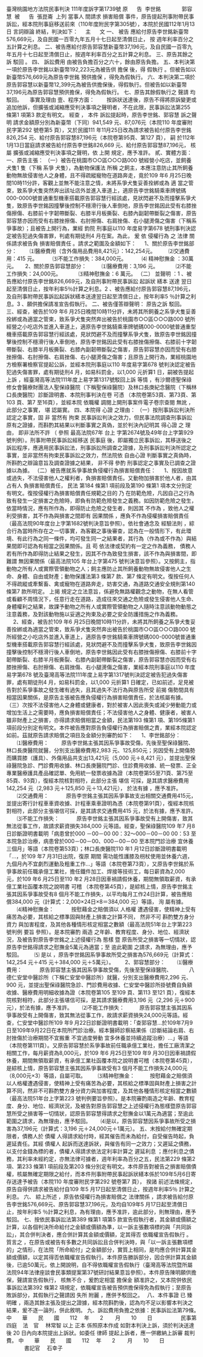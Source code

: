 臺灣桃園地方法院民事判決
111年度訴字第1739號
原      告  李世銘  
            郭容慧  
被      告  張崑崙  
上列
當事人
間請求
損害賠償
事件，原告提起刑事附帶民事訴訟，經本院刑事庭移送前來（110年度附民字第305號），本院於民國112年1月13日
言詞辯論
終結，判決如下：
    主      文
一、
被告
應給付原告李世銘新臺幣576,669元，及自民國一百零九年五月十七日起至清償日止，
按
週年利率百分之五計算之利息。
二、被告應給付原告郭容慧新臺幣37,196‬元，及自民國一百零九年五月十七日起至清償日止，按週年利率百分之五計算之利息。
三、原告其餘之訴
駁回
。
四、
訴訟費用
由被告負擔百分之六十，餘由原告負擔。
五、本判決第一項於原告李世銘以新臺幣192,223元為被告供
擔保
後，得
假執行
。但被告如以新臺幣576,669元為原告李世銘
預供擔保
，得免為假執行。
六、本判決第二項於原告郭容慧以新臺幣12,399元為被告供擔保後，得假執行。但被告如以新臺幣37,196元為原告郭容慧預供擔保，得免為假執行。
七、原告其餘假執行之
聲請
均駁回。
    事實及理由
壹、程序方面：
　　按訴狀送達後，原告不得將原訴變更或追加他訴，但擴張或減縮應受判決事項之聲明者，不在此限，民事訴訟法第255 條第1 項第3 款定有明文。
經查
，
本件
訴訟提起時，原告李世銘、郭容慧
訴之聲明
請求金額原分別為新臺幣（下同）941,549 元、87,076元（本院110 年度審附民字第292 號卷第5 頁），又於民國111 年11月25日改為請求被告給付原告李世銘826,254 元、給付原告郭容慧87,196元（本院卷第95頁、第127 頁），
嗣
於112年1月13日當庭請求被告給付原告李世銘826,669 元、給付原告郭容慧87,196元，
核屬
擴張或減縮應受判決事項之聲明，依
上開
規定，應予准許。
貳、實體方面：
一、原告主張：
（一）被告在桃園市○○區○○○路000 號經營小吃店，並飼養犬隻1 隻（下稱
系爭
犬隻），為動物保護法
所稱
之飼主，本應注意防止其所飼養動物無故侵害他人之身體，且不得疏縱寵物在道路奔走，竟於109 年6 月25日晚間10時11分許，客觀上並無不能注意之情，未將系爭犬隻妥善拴綁或為
適
當之管束，致系爭犬隻突然奔出該址店外並進入車道上，適原告李世銘騎乘車牌號碼000-0000號普通重型機車搭載原告郭容慧行經該處，見狀閃避不及而撞擊系爭犬隻，致原告李世銘因撞擊後控制不穩滑行後人車倒地，原告李世銘因此受有右膝挫傷擦傷、右膝前十字韌帶斷裂、右膝半月板撕裂、右膝內副韌帶斷裂之傷害，原告郭容慧亦因而受有右膝挫擦傷、右肘擦傷、右肩挫傷、右小腿燙傷之傷害（下稱系爭事故）；且被告上開行為，業經
鈞院
刑事庭以110 年度易字第678 號刑事判決認定被告犯過失傷害罪，判處有期徒刑4 月在案。為此，
爰
依
侵權行為
之
法律
關係請求被告負
損害賠償責任
。請求之範圍及金額如下：
　 1、關於原告李世銘部分：
　    ⑴醫療費用（含外傷用品費用8,421元）：142,254元。
　    ⑵交通費用：415 元。
　　  ⑶不能工作損失：384,000元。
　　  ⑷
精神慰撫金
：30萬元。
　 2、關於原告郭容慧部分：
　　  ⑴醫療費用：3,196 元。
　　　⑵不能工作損失：24,000元。
　　　⑶精神慰撫金：6 萬元。
（二）
並聲明
：1 、被告應給付原告李世銘826,669‬元，及自刑事附帶民事訴訟
起訴狀
繕本
送達
翌日
起至清償日止，按年利率5％計算之利息。2 、被告應給付原告郭容慧87,196元，及自刑事附帶民事訴訟起訴狀繕本送達翌日起至清償日止，按年利率5 ％計算之利息。3 、願供擔保請准宣告假執行。
二、被告僅答辯聲明：
原告之訴
駁回。
三、經查，被告於109 年6 月25日晚間10時11分許，未將其所飼養之系爭犬隻妥善拴綁或為適當之管束，致系爭犬隻突然奔出被告於桃園市○○區○○○路000 號所經營之小吃店外並進入車道上，適原告李世銘騎乘車牌號碼000-0000號普通重型機車搭載原告郭容慧行經該處，見狀閃避不及而撞擊系爭犬隻，致原告李世銘因撞擊後控制不穩滑行後人車倒地，原告李世銘因此受有右膝挫傷擦傷、右膝前十字韌帶斷裂、右膝半月板撕裂、右膝內副韌帶斷裂之傷害，原告郭容慧亦因而受有右膝挫擦傷、右肘擦傷、右肩挫傷、右小腿燙傷之傷害；且原告上開行為，業經桃園地方檢察署檢察官提起公訴，並經本院刑事庭以110 年度易字第678 號判決認定被告犯過失傷害罪，處有期徒刑4 月，如易科罰金，以1,000 元折算1 日，嗣被告提起
上訴
，經臺灣高等法院111年度上易字第1317號駁回上訴
等情
，有沙爾德聖保祿修女會醫療財團法人聖保祿醫院（下稱聖保祿醫院）及林口長庚紀念醫院（下稱林口長庚醫院）診斷證明書、本院刑事判決在卷
可憑
（本院卷第53頁、第73頁、第103 頁、第7 至16頁），並經本院
依職權
調閱上開刑事案件電子卷宗查閱
無訛
，此部分之事實，
堪
認屬實。
四、本院得
心證
之理由：
（一）按刑事訴訟判決所認定之事實，固
非
當然有
拘束
民事訴訟判決之效力，但民事法院調查刑事訴訟原有之證據，而斟酌其結果以判斷事實之真偽，並於判決內記明其
得心證
之 理由，
即非法所不許
（
參照
最高法院67年
台上
字第2674號及49年台上字第929 號判例）。刑事附帶民事訴訟經移送
民事庭
後，即屬獨立民事訴訟，其移送後之訴訟程序，應適用民事訴訟法，刑事訴訟所調查之證據，及刑事訴訟判決所認定之事實，並非當然有拘束民事訴訟之效力，然法院依
自由心證
判斷事實之真偽時，所斟酌之辯論意旨及調查證據之結果，
非不得
參酌
刑事認定之事實及已調查之證據以為據。
（二）被告應就系爭事故負侵權行為損害賠償責任：
　 1、按因故意或過失，不法侵害他人之權利者，負損害賠償責任。又動物加損害於他人者，由其
占有人
負損害賠償責任，
民法
第184 條第1 項前段及第190 條第1 項本文分別定有明文。復按侵權行為損害賠償責任規範之目的
乃
在防範危險，凡因自己之行為致有發生一定損害之危險時，即負有防範危險發生之義務。如因防範危險之發生，依當時情況，應有所作為，即得防止危險之發生者，則因其
不作為
，致他人之權利受損害，其不作為與損害之間即有
因果關係
，應負不作為侵權損害賠償責任（最高法院90年度台上字第1682號判決意旨參照）。依社會通念及
經驗法則
，綜合行為當時所存在之一切事實，為客觀之事後審查，認為在一般情形下，有此環境、有此行為之同一條件，均可發生同一之結果者，其行為（作為或不作為）與結果間即可認為有相當之因果關係。且
苟
依法律或契約有一定之作為義務，
債務人
若有所作為即得防止結果之發生，因其不作為致發生損害，該不作為與損害間，即
難謂
無因果關係（最高法院105 年台上字第475 號判決意旨參照）。又按飼主，指動物之所有人或實際管領動物之人；飼主應防止其所飼養動物無故侵害他人之生命、身體、自由或財產；動物保護法第3 條第7 款、第7 條定有明文。復按任何人不得疏縱或牽繫畜、禽或寵物在道路奔走，妨害交通，為道路交通安全規則第140 條第7 款所明定。
上揭
規定之立法意旨，係避免無路權觀念之動物，在無人看管或看顧不周情況下，任意行走在道路，造成往來交通之危險或發生侵害他人生命、身體權利之結果，故課予動物之所有人或實際管領動物之人隨時注意該動物動態之注意義務，及對該動物施以妥適之拘束及必要之安全防護措施之作為義務。
　 2、經查，被告於109 年6 月25日晚間10時11分許，未將其所飼養之系爭犬隻妥善拴綁或為適當之管束，致系爭犬隻突然奔出被告於桃園市○○區○○○路000 號所經營之小吃店外並進入車道上，適原告李世銘騎乘車牌號碼000-0000號普通重型機車搭載原告郭容慧行經該處，見狀閃避不及而撞擊系爭犬隻，致原告李世銘因撞擊後控制不穩滑行後人車倒地，原告李世銘因此受有右膝挫傷擦傷、右膝前十字韌帶斷裂、右膝半月板撕裂、右膝內副韌帶斷裂之傷害，原告郭容慧亦因而受有右膝挫擦傷、右肘擦傷、右肩挫傷、右小腿燙傷之傷害，業經本院刑事庭以110 年度易字第678 號及臺灣高等法院111年度上易字第1317號判決認定被告犯過失傷害罪，處有期徒刑4 月，如易科罰金，以1,000 元折算1 日確定，已如前述，足見被告對於系爭事故之發生確有過失，且其過失不法行為與原告所受
前揭
傷勢間具有相當因果關係，是原告主張被告應負侵權行為損害賠償責任，於法核屬有據。
（三）次按不法侵害他人之身體或健康者，對於被害人因此喪失或減少勞動能力或增加生活上之需要時，應負損害賠償責任；不法侵害他人之身體、健康者，被害人雖非財產上之損害，亦得請求賠償相當之金額，民法第193 條第1 項、第195條第1項前段分別定有明文。本件被告應對原告負侵權行為損害賠償之責，業經本院認定如前。茲就原告請求賠償之項目及金額分別審酌如下：
　 1、李世銘部分：
　　⑴醫療費用：
　    原告李世銘主張其因系爭事故受傷，先後至聖保祿醫院、林口長庚醫院就醫，分別支出醫療費用2,983 元、125,850元；另因受有上開傷勢而購買膝（護具）、外傷用品共支出13,421元（5,000 元＋8,421 元），並提出聖保祿醫院急診、門診費用收據、林口長庚醫院門診、住診費用收據、統一發票、正全專業醫療護具產品確認單、免用統一發票收據為證（本院卷第55至71頁、第75至85頁、93頁），復經本院核對相符，此部分主張
堪信
可採，是其請求醫療費用142,254 元（2,983 元＋125,850 元＋13,421元），
於法有據
，應予准許。
　　⑵交通費用：
　　　原告李世銘主張其因系爭事故支出相關交通費用415元，並提出寄行計程車車資收據、計程車乘車證明為憑（本院卷第91頁），復經本院核對相符，此部分主張堪信可採，是其請求交通費用415 元，於法有據，應予准許。
　　⑶不能工作損失：
　　　原告李世銘主張其因系爭事故受有上開傷害，致其無法從事工作，故請求薪資損失384,000 元等語。經查，聖保祿醫院109 年7 月8 日診斷證明書載明「病患曾於000 －00－00 00：32～000－00－00 00：53 至本院急診治療，病患曾於000－00－00、000－00－00 至本院門診治療 宜休養三個月」等語（本院卷第53頁）；林口長庚醫院110 年1 月12日診斷證明書載明「…，於109 年7 月31日出院，復原
期間
需功能性護膝及枴杖使用並休養六週，九個月內不宜劇烈運動及粗重工作…」等語（本院卷第73頁），又原告李世銘於系爭事故前任職承億工業社，擔任鐵件加工、焊接等技術工，每日薪資為2,000 元，於109 年6 月25日至110 年2 月28日因車禍請假休養，期間無領取薪資，有承億工業社函覆本院之說明書
可稽
（本院卷第45頁），是綜核上情，原告李世銘主張其因系爭事故受有8 個月不能工作損失，以平均每月工作24日計算，被告應賠償384,000 元（計算式：2,000×24日×8＝384,000 元）等語，
洵
屬有據。
　　⑷精神慰撫金：
　　　按慰藉金之賠償須以
人格權
遭遇侵害，使精神上受有痛苦為必要，其核給之標準固與財產上損害之計算不同，
然非不可
斟酌雙方身分
資力
與加害程度，及其他各種情形核定相當之數額（最高法院51年台上字第223 號判例
要旨
參照）。是本院審酌
兩造
之年齡、教育程度、身分、地位、經濟狀況，及被告對原告李世銘之上述侵權行為
態樣
暨
原告所受之損害等一切情狀，認原告李世銘得請求之慰撫金5萬元為適當；至
逾此範圍
之請求，為無理由，應予駁回。
　　⑸
是以
，原告李世銘因系爭事故所受之損害為576,669元（計算式：142,254 元＋415 元＋384,000 元＋5萬元）。　
　 2、郭容慧部分：
　　⑴醫療費用：
　　　原告郭容慧主張其因系爭事故受傷，先後至聖保祿醫院、
　　　八德仁安堂中醫診所（下稱仁安堂中醫診所）就醫，分別支出醫療費用2,296 元、900 元，並提出聖保祿醫院急診、門診費用收據、仁安堂中醫診所掛號費自負額收據、醫療費用明細收據為證（本院卷第105 至109 頁、第113 至121 頁），復經本院核對相符，此部分主張堪信可採，是其請求醫療費用3,196 元（2,296 元＋900 元），於法有據，應予准許。
　  ⑵不能工作損失：
　　  原告郭容慧主張其因系爭事故受有上開傷害，致其無法從事工作，故請求薪資損失24,000元等語。經查，仁安堂中醫診所109 年9 月22日診斷證明書載明：「查郭容慧…於109年7月9日至109年9月22日在本院所門診治療。經本醫師診察結果係（診斷結論右肩、右肘挫傷於治療期間不宜搬重 不宜過度勞動 宜多休養並持續追蹤治療）…」等語（本院卷第111頁）。又原告郭容慧於系爭事故前任職承億工業社，擔任工廠清潔之相關工作，每月薪資為8,000元，於109 年6 月25日至109 年9 月30日因車禍請假休養，期間無領取薪資，有承億工業社函覆本院之說明書可稽（本院卷第45頁），是綜核上情，原告郭容慧主張其因系爭事故受有3 個月不能工作損失24,000元（8,000元×3）等語，自屬可取。
　　⑶精神慰撫金：
　　  按慰藉金之賠償須以人格權遭遇侵害，使精神上受有痛苦為必要，其核給之標準固與財產上損害之計算不同，然非不可斟酌雙方身分資力與加害程度，及其他各種情形核定相當之數額（最高法院51年台上字第223 號判例要旨參照）。是本院審酌兩造之年齡、教育程度、身分、地位、經濟狀況，及被告對原告郭容慧之上述侵權行為態樣暨原告郭容慧所受之損害等一切情狀，認原告郭容慧得請求之慰撫金以1萬元為適當；至逾此範圍之請求，為無理由，應予駁回。
　  ⑷是以，原告郭容慧因系爭事故所受之損害為37,196‬元（計算式：3,196 元＋24,000元＋1萬元）。
五、末按給付無確定期限者，債務人於
債權
人得請求給付時，經其催告而未為給付，自受催告時起，負遲延責任。其經
債權人
起訴而送達訴狀，與催告有同一之效力；又遲延之債務，以支付金錢為標的者，債權人得請求依法定利率計算之
遲延利息
；應付利息之債務，其利率未經約定，亦無法律可據者，週年利率為百分之五，民法第229 條第2 項、第233 條第1 項前段及第203 條分別定有明文。本件原告對被告之損害賠償債權，核屬無確定期限之給付，而本件刑事附帶民事起訴狀繕本係於109年5月6日寄存送達予被告（本院110 年度審附民字第292 號卷第7 頁），
揆諸
前述法條規定，原告自得併請求被告給付自109 年5 月17日起至清償日止，按週年利率5％ 計算之利息。
六、
綜上所述
，原告依侵權行為損害賠償之
法律關係
，請求被告給付原告李世銘576,669元、原告郭容慧37,196‬元，及均自109年5 月17日起至清償日止，按年利率5 ％計算之利息，為有理由，應予准許，逾此部分，則無理由，應予駁回。
七、按依民事訴訟法第389 條第1 項第5 款宣告假執行者，其金額或價額之計算，以各個判決所命給付之金額或價額為準，以一訴主張數項標的與「共同訴訟」，其合併判決者，應合併計算其金額或價額，定其得否
依職權宣告假執行
。
質言之
，在原告或被告有多數之共同訴訟且合併判決時，與「以一訴主張數項標的」之情形，在法院「所命給付」之金額部分，實質上相同，是均應合併計算其金額或價額，以定其得否依職權宣告假執行。本件原告勝訴部分，因合併計算其金額後，已逾50萬元，依上開說明，自不得依職權宣告假執行（臺灣高等法院暨所屬法院94年法律座談會民事類提案第37號研討結果意旨參照）。本件原告陳明願供擔保，聲請宣告假執行，
核無不合
，爰酌定相當
擔保金
額准許之，又本院併依民事訴訟法第392 條第2 項規定，依職權宣告被告預供擔保得免為假執行；至原告敗訴部分，其假執行之聲請因
失所
附麗
，應併予駁回之。　
八、本件事證
已
臻
明確
，兩造其餘主張及提出之證據，經本院斟酌後，認為均不足以影響本判決之結果，爰不逐一論列，併此敘明。
九、訴訟費用負擔之依據：民事訴訟法第79條。　
中　　華　　民　　國　　112 　年　　2 　　月　　10　　日
                  民事第四庭    法　官　
林常智
以上
正本
係照原本作成
如對本判決上訴，須於判決送達後 20 日內向本院提出上訴狀。如委任
律師
提起上訴者，應一併繳納上訴審
裁判
費。
中　　華　　民　　國　　112 　年　　2 　　月　　10　　日
                                
書記官
　石幸子